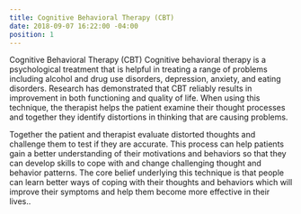 ```yaml
---
title: Cognitive Behavioral Therapy (CBT)
date: 2018-09-07 16:22:00 -04:00
position: 1
---
```


Cognitive Behavioral Therapy (CBT) Cognitive behavioral therapy is a psychological treatment that is helpful in treating a range of problems including alcohol and drug use disorders, depression, anxiety, and eating disorders.  Research has demonstrated that CBT reliably results in improvement in both functioning and quality of life.  When using this technique, the therapist helps the patient examine their thought processes and together they identify distortions in thinking that are causing problems.

Together the patient and therapist evaluate distorted thoughts and challenge them to test if they are accurate.  This process can help patients gain a better understanding of their motivations and behaviors so that they can develop skills to cope with and change challenging thought and behavior patterns.  The core belief underlying this technique is that people can learn better ways of coping with their thoughts and behaviors which will improve their symptoms and help them become more effective in their lives..